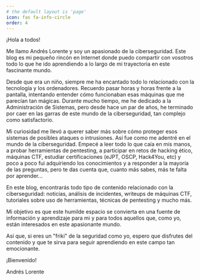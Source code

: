 ```yaml
---
# the default layout is 'page'
icon: fas fa-info-circle
order: 4
---
```


¡Hola a todos! 

Me llamo Andrés Lorente y soy un apasionado de la ciberseguridad. Este blog es mi pequeño rincón en Internet donde puedo compartir con vosotros todo lo que he ido aprendiendo a lo largo de mi trayectoria en este fascinante mundo.

Desde que era un niño, siempre me ha encantado todo lo relacionado con la tecnología y los ordenadores. Recuerdo pasar horas y horas frente a la pantalla, intentando entender cómo funcionaban esas máquinas que me parecían tan mágicas. Durante mucho tiempo, me he dedicado a la Administración de Sistemas, pero desde hace un par de años, he terminado por caer en las garras de este mundo de la ciberseguridad, tan complejo como satisfactorio.

Mi curiosidad me llevó a querer saber más sobre cómo proteger esos sistemas de posibles ataques o intrusiones. Así fue como me adentré en el mundo de la ciberseguridad. Empecé a leer todo lo que caía en mis manos, a probar herramientas de pentesting, a participar en retos de hacking ético, máquinas CTF, estudiar certificaciones (eJPT, OSCP, Hack4You, etc) y poco a poco fui adquiriendo los conocimientos y a responder a la mayoría de las preguntas, pero te das cuenta que, cuanto más sabes, más te falta por aprender...

En este blog, encontrarás todo tipo de contenido relacionado con la ciberseguridad: noticias, análisis de incidentes, writeups de máquinas CTF, tutoriales sobre uso de herramientas, técnicas de pentesting y mucho más. 

Mi objetivo es que este humilde espacio se convierta en una fuente de información y aprendizaje para mi y para todos aquellos que, como yo, están interesados en este apasionante mundo.

Así que, si eres un "friki" de la seguridad como yo, espero que disfrutes del contenido y que te sirva para seguir aprendiendo en este campo tan emocionante.


¡Bienvenido!


Andrés Lorente
